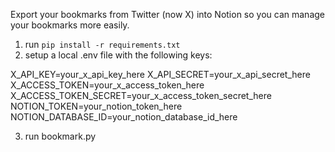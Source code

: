 Export your bookmarks from Twitter (now X) into Notion so you can manage your bookmarks more easily.
1. run `pip install -r requirements.txt`
2. setup a local .env file with the following keys:

X_API_KEY=your_x_api_key_here
X_API_SECRET=your_x_api_secret_here
X_ACCESS_TOKEN=your_x_access_token_here
X_ACCESS_TOKEN_SECRET=your_x_access_token_secret_here
NOTION_TOKEN=your_notion_token_here
NOTION_DATABASE_ID=your_notion_database_id_here

3. run bookmark.py